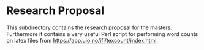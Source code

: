 # Research Proposal

This subdirectory contains the research proposal for the masters.
Furthermore it contains a very useful Perl script for performing word counts on
latex files from https://app.uio.no/ifi/texcount/index.html.
